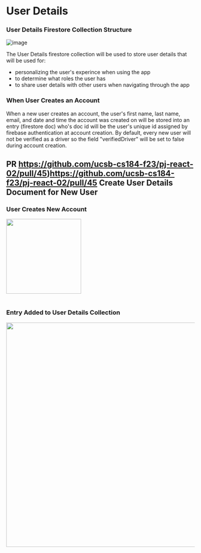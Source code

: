 # User Details
### User Details Firestore Collection Structure
![image](https://github.com/ucsb-cs184-f23/pj-react-02/assets/42366976/f166d179-fbb6-481c-b955-665579a7057a)

The User Details firestore collection will be used to store user details that will be used for:
- personalizing the user's experince when using the app
- to determine what roles the user has
- to share user details with other users when navigating through the app

### When User Creates an Account

When a new user creates an account, the user's first name, last name, email, and date and time the account 
was created on will be stored into an entry (firestore doc) who's doc id will be the user's unique id 
assigned by firebase authentication at account creation. By default, every new user will not be verified
as a driver so the field "verifiedDriver" will be set to false during account creation.

## PR https://github.com/ucsb-cs184-f23/pj-react-02/pull/45)https://github.com/ucsb-cs184-f23/pj-react-02/pull/45 Create User Details Document for New User
### User Creates New Account
<img src="https://github.com/ucsb-cs184-f23/pj-react-02/assets/42366976/a1cf8c03-6b3f-4ced-b811-42992c4d23c7" width="200"> <br> <br>
### Entry Added to User Details Collection
<img src="https://github.com/ucsb-cs184-f23/pj-react-02/assets/42366976/4283908e-a36f-46ee-9ebc-35385e664f39" width="600">
